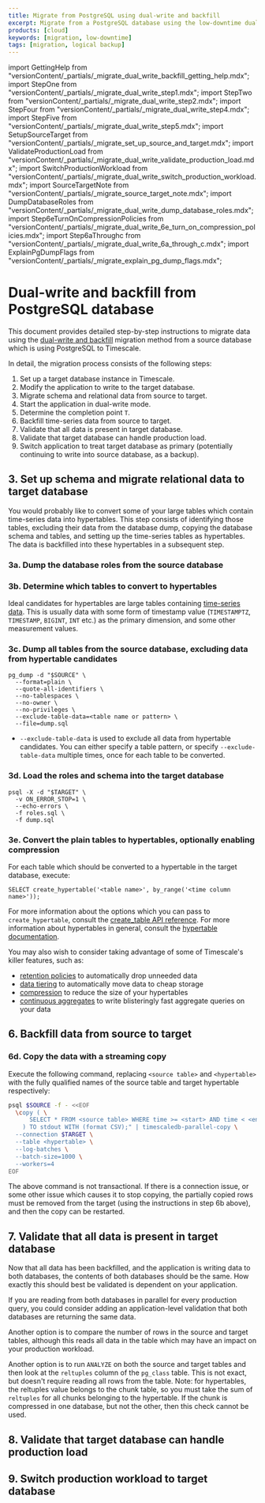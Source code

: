 ```yaml
---
title: Migrate from PostgreSQL using dual-write and backfill
excerpt: Migrate from a PostgreSQL database using the low-downtime dual-write and backfill method
products: [cloud]
keywords: [migration, low-downtime]
tags: [migration, logical backup]
---
```


import GettingHelp from "versionContent/_partials/_migrate_dual_write_backfill_getting_help.mdx";
import StepOne from "versionContent/_partials/_migrate_dual_write_step1.mdx";
import StepTwo from "versionContent/_partials/_migrate_dual_write_step2.mdx";
import StepFour from "versionContent/_partials/_migrate_dual_write_step4.mdx";
import StepFive from "versionContent/_partials/_migrate_dual_write_step5.mdx";
import SetupSourceTarget from "versionContent/_partials/_migrate_set_up_source_and_target.mdx";
import ValidateProductionLoad from "versionContent/_partials/_migrate_dual_write_validate_production_load.mdx";
import SwitchProductionWorkload from "versionContent/_partials/_migrate_dual_write_switch_production_workload.mdx";
import SourceTargetNote from "versionContent/_partials/_migrate_source_target_note.mdx";
import DumpDatabaseRoles from "versionContent/_partials/_migrate_dual_write_dump_database_roles.mdx";
import Step6eTurnOnCompressionPolicies from "versionContent/_partials/_migrate_dual_write_6e_turn_on_compression_policies.mdx";
import Step6aThroughc from "versionContent/_partials/_migrate_dual_write_6a_through_c.mdx";
import ExplainPgDumpFlags from "versionContent/_partials/_migrate_explain_pg_dump_flags.mdx";

# Dual-write and backfill from PostgreSQL database

This document provides detailed step-by-step instructions to migrate data using
the [dual-write and backfill][dual-write-and-backfill] migration method from a
source database which is using PostgreSQL to Timescale.

<SourceTargetNote />

In detail, the migration process consists of the following steps:
1. Set up a target database instance in Timescale.
1. Modify the application to write to the target database.
1. Migrate schema and relational data from source to target.
1. Start the application in dual-write mode.
1. Determine the completion point `T`.
1. Backfill time-series data from source to target.
1. Validate that all data is present in target database.
1. Validate that target database can handle production load.
1. Switch application to treat target database as primary (potentially
   continuing to write into source database, as a backup).

<GettingHelp />

<StepOne />

<StepTwo />

## 3. Set up schema and migrate relational data to target database

You would probably like to convert some of your large tables which contain
time-series data into hypertables. This step consists of identifying those
tables, excluding their data from the database dump, copying the database
schema and tables, and setting up the time-series tables as hypertables. The
data is backfilled into these hypertables in a subsequent step.

<SetupSourceTarget />

### 3a. Dump the database roles from the source database

<DumpDatabaseRoles />

### 3b. Determine which tables to convert to hypertables

[//]: # (TODO: add a reference to timescale doctor here when it is ready)

Ideal candidates for hypertables are large tables containing
[time-series data].
This is usually data with some form of timestamp value (`TIMESTAMPTZ`,
`TIMESTAMP`, `BIGINT`, `INT` etc.) as the primary dimension, and some other
measurement values.

### 3c. Dump all tables from the source database, excluding data from hypertable candidates

```
pg_dump -d "$SOURCE" \
  --format=plain \
  --quote-all-identifiers \
  --no-tablespaces \
  --no-owner \
  --no-privileges \
  --exclude-table-data=<table name or pattern> \
  --file=dump.sql
```

- `--exclude-table-data` is used to exclude all data from hypertable
  candidates. You can either specify a table pattern, or specify
  `--exclude-table-data` multiple times, once for each table to be converted.

<ExplainPgDumpFlags />

### 3d. Load the roles and schema into the target database

```
psql -X -d "$TARGET" \
  -v ON_ERROR_STOP=1 \
  --echo-errors \
  -f roles.sql \
  -f dump.sql
```

### 3e. Convert the plain tables to hypertables, optionally enabling compression

For each table which should be converted to a hypertable in the target
database, execute:
```
SELECT create_hypertable('<table name>', by_range('<time column name>'));
```

For more information about the options which you can pass to
`create_hypertable`, consult the [create_table API reference]. For
more information about hypertables in general, consult the
[hypertable documentation].

You may also wish to consider taking advantage of some of Timescale's killer
features, such as:
- [retention policies] to automatically drop unneeded data
- [data tiering] to automatically move data to cheap storage
- [compression] to reduce the size of your hypertables
- [continuous aggregates] to write blisteringly fast aggregate queries on your data

[time-series data]: /getting-started/:currentVersion:/time-series-data/
[create_table API reference]: /api/:currentVersion:/hypertable/create_hypertable/
[hypertable documentation]: /use-timescale/:currentVersion:/hypertables/
[retention policies]: /use-timescale/:currentVersion:/data-retention/
[data tiering]: /use-timescale/:currentVersion:/data-tiering/
[compression]: /use-timescale/:currentVersion:/compression/about-compression/
[continuous aggregates]: /use-timescale/:currentVersion:/continuous-aggregates

<StepFour />

<StepFive />

## 6. Backfill data from source to target

<Step6aThroughc />

### 6d. Copy the data with a streaming copy

Execute the following command, replacing `<source table>` and `<hypertable>`
with the fully qualified names of the source table and target hypertable
respectively:

```bash
psql $SOURCE -f - <<EOF
  \copy ( \
      SELECT * FROM <source table> WHERE time >= <start> AND time < <end> \
    ) TO stdout WITH (format CSV);" | timescaledb-parallel-copy \
  --connection $TARGET \
  --table <hypertable> \
  --log-batches \
  --batch-size=1000 \
  --workers=4
EOF
```

The above command is not transactional. If there is a connection issue, or some
other issue which causes it to stop copying, the partially copied rows must be
removed from the target (using the instructions in step 6b above), and then the
copy can be restarted.

<Step6eTurnOnCompressionPolicies />

## 7. Validate that all data is present in target database

Now that all data has been backfilled, and the application is writing data to
both databases, the contents of both databases should be the same. How exactly
this should best be validated is dependent on your application.

If you are reading from both databases in parallel for every production query,
you could consider adding an application-level validation that both databases
are returning the same data.

Another option is to compare the number of rows in the source and target
tables, although this reads all data in the table which may have an impact on
your production workload.

Another option is to run `ANALYZE` on both the source and target tables and
then look at the `reltuples` column of the `pg_class` table. This is not exact,
but doesn't require reading all rows from the table. Note: for hypertables, the
reltuples value belongs to the chunk table, so you must take the sum of
`reltuples` for all chunks belonging to the hypertable. If the chunk is
compressed in one database, but not the other, then this check cannot be used.

## 8. Validate that target database can handle production load

<ValidateProductionLoad />

## 9. Switch production workload to target database

<SwitchProductionWorkload />

[dual-write-and-backfill]: /migrate/:currentVersion:/dual-write-and-backfill/
